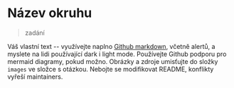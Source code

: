 # Název okruhu

> zadání

Váš vlastní text -- využívejte naplno [Github markdown](https://docs.github.com/en/get-started/writing-on-github/getting-started-with-writing-and-formatting-on-github/basic-writing-and-formatting-syntax), včetně alertů, a myslete na lidi používající dark i light mode. Používejte Github podporu pro mermaid diagramy, pokud možno. Obrázky a zdroje umisťujte do složky `images` ve složce s otázkou. Nebojte se modifikovat README, konflikty vyřeší maintainers.

